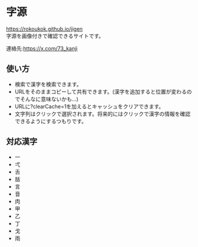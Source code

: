 # 字源
https://rokoukok.github.io/jigen<br>
字源を画像付きで確認できるサイトです。

連絡先:https://x.com/73_kanji
## 使い方
* 検索で漢字を検索できます。
* URLをそのままコピーして共有できます。(漢字を追加すると位置が変わるのでそんなに意味ないかも...)
* URLに?clearCache=1を加えるとキャッシュをクリアできます。
* 文字列はクリックで選択されます。将来的にはクリックで漢字の情報を確認できるようにするつもりです。
## 対応漢字
* 一
* 弌
* 舌
* 䏦
* 言
* 音
* 肉
* 甲
* 乙
* 丁
* 戈
* 雨